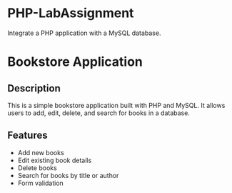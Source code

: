 # PHP-LabAssignment
Integrate a PHP application with a MySQL database.
# Bookstore Application

## Description

This is a simple bookstore application built with PHP and MySQL. It allows users to add, edit, delete, and search for books in a database.

## Features

- Add new books
- Edit existing book details
- Delete books
- Search for books by title or author
- Form validation

